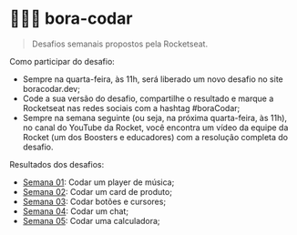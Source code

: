 # 👩🏽‍💻 bora-codar

> Desafios semanais propostos pela Rocketseat.

Como participar do desafio:
- Sempre na quarta-feira, às 11h, será liberado um novo desafio no site boracodar.dev;
- Code a sua versão do desafio, compartilhe o resultado e marque a Rocketseat nas redes sociais com a hashtag #boraCodar;
- Sempre na semana seguinte (ou seja, na próxima quarta-feira, às 11h), no canal do YouTube da Rocket, você encontra um vídeo da equipe da Rocket (um dos Boosters e educadores) com a resolução completa do desafio.

Resultados dos desafios:
- <a href="https://www.linkedin.com/posts/madalena-machado-rocha-a79242116_boracodar-css-dev-activity-7018952263721218048-rpRI?utm_source=share&utm_medium=member_desktop">Semana 01</a>: Codar um player de música;
- <a href="https://www.linkedin.com/posts/madalena-machado-rocha-a79242116_boracodar-css-dev-activity-7020818495323914242-a0rP?utm_source=share&utm_medium=member_desktop">Semana 02</a>: Codar um card de produto;
- <a href="https://www.linkedin.com/posts/madalena-machado-rocha-a79242116_boracodar-css-dev-activity-7024175558196408320-EUse?utm_source=share&utm_medium=member_desktop">Semana 03</a>: Codar botões e cursores;
- <a href="">Semana 04</a>: Codar um chat;
- <a href="https://www.linkedin.com/posts/madalena-machado-rocha_boracodar-css-dev-activity-7029874350279266304-PSFr?utm_source=share&utm_medium=member_desktop">Semana 05</a>: Codar uma calculadora;